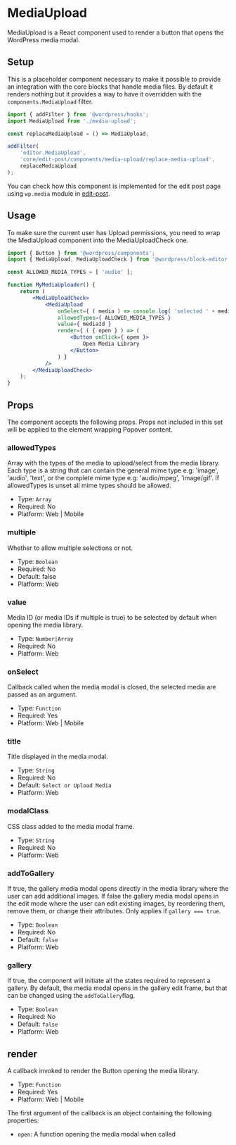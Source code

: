 MediaUpload
===========

MediaUpload is a React component used to render a button that opens the WordPress media modal.

## Setup

This is a placeholder component necessary to make it possible to provide an integration with the core blocks that handle media files. By default it renders nothing but it provides a way to have it overridden with the `components.MediaUpload` filter.

```jsx
import { addFilter } from '@wordpress/hooks';
import MediaUpload from './media-upload';

const replaceMediaUpload = () => MediaUpload;

addFilter(
	'editor.MediaUpload',
	'core/edit-post/components/media-upload/replace-media-upload',
	replaceMediaUpload
);
```

You can check how this component is implemented for the edit post page using `wp.media` module in [edit-post](https://github.com/WordPress/gutenberg/tree/master/packages/edit-post/src/hooks/components/media-upload/index.js).

## Usage

To make sure the current user has Upload permissions, you need to wrap the MediaUpload component into the MediaUploadCheck one.

```jsx
import { Button } from '@wordpress/components';
import { MediaUpload, MediaUploadCheck } from '@wordpress/block-editor';

const ALLOWED_MEDIA_TYPES = [ 'audio' ];

function MyMediaUploader() {
	return (
		<MediaUploadCheck>
			<MediaUpload
				onSelect={ ( media ) => console.log( 'selected ' + media.length ) }
				allowedTypes={ ALLOWED_MEDIA_TYPES }
				value={ mediaId }
				render={ ( { open } ) => (
					<Button onClick={ open }>
						Open Media Library
					</Button>
				) }
			/>
		</MediaUploadCheck>
	);
}
```

## Props

The component accepts the following props. Props not included in this set will be applied to the element wrapping Popover content.

### allowedTypes

Array with the types of the media to upload/select from the media library.
Each type is a string that can contain the general mime type e.g: 'image', 'audio', 'text',
or the complete mime type e.g: 'audio/mpeg', 'image/gif'.
If allowedTypes is unset all mime types should be allowed.

- Type: `Array`
- Required: No
- Platform: Web | Mobile

### multiple

Whether to allow multiple selections or not.

- Type: `Boolean`
- Required: No
- Default: false
- Platform: Web

### value

Media ID (or media IDs if multiple is true) to be selected by default when opening the media library.

- Type: `Number|Array`
- Required: No
- Platform: Web

### onSelect

Callback called when the media modal is closed, the selected media are passed as an argument.

- Type: `Function`
- Required: Yes
- Platform: Web | Mobile

### title

Title displayed in the media modal.

- Type: `String`
- Required: No
- Default: `Select or Upload Media`
- Platform: Web

### modalClass

CSS class added to the media modal frame.

- Type: `String`
- Required: No
- Platform: Web

### addToGallery

If true, the gallery media modal opens directly in the media library where the user can add additional images.
If false the gallery media modal opens in the edit mode where the user can edit existing images, by reordering them, remove them, or change their attributes.
Only applies if `gallery === true`.

- Type: `Boolean`
- Required: No
- Default: `false`
- Platform: Web

### gallery

If true, the component will initiate all the states required to represent a gallery. By default, the media modal opens in the gallery edit frame, but that can be changed using the `addToGallery`flag.

- Type: `Boolean`
- Required: No
- Default: `false`
- Platform: Web

## render

A callback invoked to render the Button opening the media library.

- Type: `Function`
- Required: Yes
- Platform: Web | Mobile

The first argument of the callback is an object containing the following properties:

 - `open`: A function opening the media modal when called
